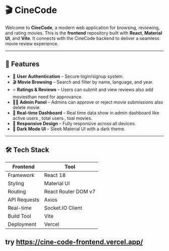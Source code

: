 # 🎬 CineCode

Welcome to **CineCode**, a modern web application for browsing, reviewing, and rating movies. This is the **frontend** repository built with **React**, **Material UI**, and **Vite**. It connects with the CineCode backend to deliver a seamless movie review experience.

---

## 🚀 Features

- 🔐 **User Authentication** – Secure login/signup system.
- 🎬 **Movie Browsing** – Search and filter by name, language, and year.
- ⭐ **Ratings & Reviews** – Users can submit and view reviews also add moviesthan need for approvance.
- 🧑‍💼 **Admin Panel** – Admins can approve or reject movie submissions also delete movie.
- 💬 **Real-time Dashboard** – Real time data show in admin dashboard like active users , total users , toal movies.
- 📱 **Responsive Design** – Fully responsive across all devices.
- 🌙 **Dark Mode UI** – Sleek Material UI with a dark theme.

---

## 🛠️ Tech Stack

| Frontend | Tool |
|----------|------|
| Framework | React 18 |
| Styling | Material UI |
| Routing | React Router DOM v7 |
| API Requests | Axios |
| Real-time | Socket.IO Client |
| Build Tool | Vite |
| Deployment | Vercel |


## try https://cine-code-frontend.vercel.app/
